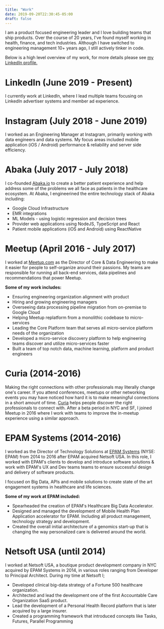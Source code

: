 ```yaml
---
title: "Work"
date: 2019-09-20T22:30:45-05:00
draft: false
---
```


I am a product focused engineering leader and I love building teams that ship products. Over the course of 20 years, I've found myself working in health, finance, and tech industries. Although I have switched to engineering management 10+ years ago, I still actively tinker in code.

Below is a high level overview of my work, for more details please see [my LinkedIn profile.](https://www.linkedin.com/in/buragc)


# LinkedIn (June 2019 - Present)
I currently work at LinkedIn, where I lead multiple teams focusing on LinkedIn advertiser systems and member ad experience. 



# Instagram (July 2018 - June 2019)
I worked as an Engineering Manager at Instagram, primarily working with data engineers and data systems. My focus areas included mobile application (iOS / Android) performance & reliability and server side efficiency. 



# Abaka (July 2017 - July 2018)

I co-founded [Abaka.io](www.abaka.io) to create a better patient experience and help address some of the problems we all face as patients in the healthcare ecosystem. At Abaka, I engineerined the entire technology stack of Abaka including:

* Google Cloud Infrastructure
* EMR integrations
* ML Models - using logistic regression and decision trees
* Provider web applications using NodeJS, TypeScript and React
* Patient mobile applications (iOS and Android) using ReactNative



# Meetup (April 2016 - July 2017)
I worked at [Meetup.com](www.meetup.com) as the Director of Core & Data Engineering to make it easier for people to self-organize around their passions. My teams are responsible for running all back-end services, data pipelines and recommendations that power Meetup.

**Some of my work includes:**

* Ensuring engineering organization alignment with product
* Hiring and growing engineering managers
* Overseeing data processing pipeline migration from on-premise to Google Cloud
* Helping Meetup replatform from a monolithic codebase to micro-services
* Leading the Core Platform team that serves all micro-service platform needs of the organization
* Developed a micro-service discovery platform to help engineering teams discover and utilize micro-services faster
* Built a team of top notch data, machine learning, platform and product engineers



# Curia (2014-2016)
Making the right connections with other professionals may literally change one's career. If you attend conferences, meetups or other networking events you may have noticed how hard it is to make meaningful connections in a short amount of time. [Curia](http://www.getcuria.com) helps people discover the right professionals to connect with. After a beta period in NYC and SF, I joined Meetup in 2016 where I work with teams to improve the in-meetup experience using a similar approach.


# EPAM Systems (2014-2016)

I worked as the Director of Technology Solutions at [EPAM Systems](www.epam.com) (NYSE: EPAM) from 2014 to 2016 after EPAM acquired Netsoft USA. In this role, I worked with EPAM's clients to develop and introduce software solutions & work with EPAM's UX and Dev teams teams to ensure successful design and delivery of software products.

I focused on Big Data, APIs and mobile solutions to create state of the art engagement systems in healthcare and life sciences.

**Some of my work at EPAM included:**

* Spearheaded the creation of EPAM's Healthcare Big Data Accelerator.
* Designed and managed the development of Mobile Health Plan Application accelerator for EPAM. Including all product management, technology strategy and development.
* Created the overall initial architecture of a genomics start-up that is changing the way personalized care is delivered around the world.


# Netsoft USA (until 2014)
I worked at Netsoft USA, a boutique product development company in NYC acquired by EPAM Systems in 2014, in various roles ranging from Developer to Principal Architect. During my time at Netsoft I;

* Developed clinical big-data strategy of a Fortune 500 healthcare organization.
* Architected and lead the development one of the first Accountable Care Organization SaaS product.
* Lead the development of a Personal Health Record platform that is later acquired by a large insurer.
* Created a programming framework that introduced concepts like Tasks, Futures, Parallel Programming